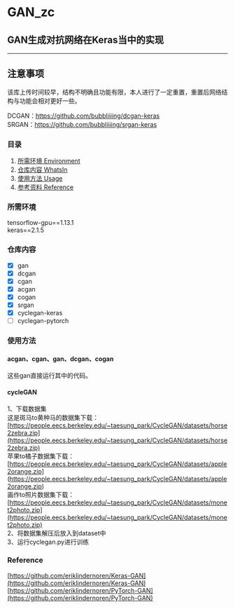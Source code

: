 # GAN_zc
## GAN生成对抗网络在Keras当中的实现
---

## 注意事项
该库上传时间较早，结构不明确且功能有限，本人进行了一定重置，重置后网络结构与功能会相对更好一些。    

DCGAN：https://github.com/bubbliiiing/dcgan-keras  
SRGAN：https://github.com/bubbliiiing/srgan-keras  

### 目录
1. [所需环境 Environment](#所需环境)
2. [仓库内容 WhatsIn](#仓库内容)
3. [使用方法 Usage](#使用方法)
4. [参考资料 Reference](#Reference)

### 所需环境
tensorflow-gpu==1.13.1  
keras==2.1.5  

### 仓库内容
- [x] gan
- [x] dcgan
- [x] cgan
- [x] acgan
- [x] cogan
- [x] srgan
- [x] cyclegan-keras
- [ ] cyclegan-pytorch

### 使用方法
#### acgan、cgan、gan、dcgan、cogan
这些gan直接运行其中的代码。  
  
#### cycleGAN
1、下载数据集  
这是斑马to黄种马的数据集下载：  
[https://people.eecs.berkeley.edu/~taesung_park/CycleGAN/datasets/horse2zebra.zip](https://people.eecs.berkeley.edu/~taesung_park/CycleGAN/datasets/horse2zebra.zip)  
苹果to橘子数据集下载：   
[https://people.eecs.berkeley.edu/~taesung_park/CycleGAN/datasets/apple2orange.zip]  (https://people.eecs.berkeley.edu/~taesung_park/CycleGAN/datasets/apple2orange.zip)   
画作to照片数据集下载：   
[https://people.eecs.berkeley.edu/~taesung_park/CycleGAN/datasets/monet2photo.zip](https://people.eecs.berkeley.edu/~taesung_park/CycleGAN/datasets/monet2photo.zip)   
2、将数据集解压后放入到dataset中  
3、运行cyclegan.py进行训练  

### Reference
[https://github.com/eriklindernoren/Keras-GAN](https://github.com/eriklindernoren/Keras-GAN)  
[https://github.com/eriklindernoren/PyTorch-GAN](https://github.com/eriklindernoren/PyTorch-GAN) 
